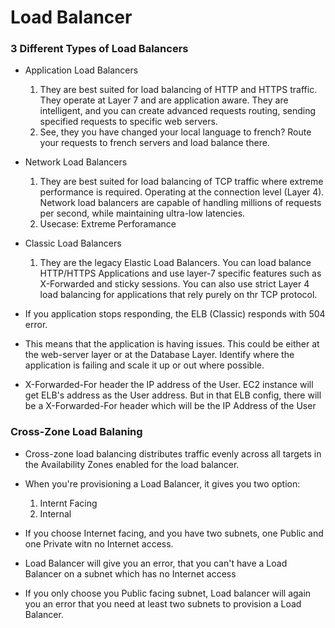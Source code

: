 # Load Balancer

### 3 Different Types of Load Balancers

- Application Load Balancers
	1. They are best suited for load balancing of HTTP and HTTPS traffic. They operate at Layer 7 and are application aware. They are intelligent, and you can create advanced requests routing, sending specified requests to specific web servers.
	2. See, they you have changed your local language to french? Route your requests to french servers and load balance there.

- Network Load Balancers
	1. They are best suited for load balancing of TCP traffic where extreme performance is required. Operating at the connection level (Layer 4). Network load balancers are capable of handling millions of requests per second, while maintaining ultra-low latencies.
	2. Usecase: Extreme Perforamance
- Classic Load Balancers
	1. They are the legacy Elastic Load Balancers. You can load balance HTTP/HTTPS Applications and use layer-7 specific features such as X-Forwarded and sticky sessions. You can also use strict Layer 4 load balancing for applications that rely purely on thr TCP protocol.

- If you application stops responding, the ELB (Classic) responds with 504 error.
- This means that the application is having issues. This could be either at the web-server layer or at the Database Layer. Identify where the application is failing and scale it up or out where possible.

- X-Forwarded-For header the IP address of the User. EC2 instance will get ELB's address as the User address. But in that ELB config, there will be a X-Forwarded-For header which will be the IP Address of the User

### Cross-Zone Load Balaning
- Cross-zone load balancing distributes traffic evenly across all targets in the Availability Zones enabled for the load balancer.




- When you're provisioning a Load Balancer, it gives you two option: 
	1. Internt Facing 
	2. Internal

- If you choose Internet facing, and you have two subnets, one Public and one Private witn no Internet access.
- Load Balancer will give you an error, that you can't have a Load Balancer on a subnet which has no Internet access
- If you only choose you Public facing subnet, Load balancer will again you an error that you need at least two subnets to provision a Load Balancer.


